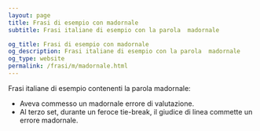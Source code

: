 ```yaml
---
layout: page
title: Frasi di esempio con madornale 
subtitle: Frasi italiane di esempio con la parola  madornale

og_title: Frasi di esempio con madornale 
og_description: Frasi italiane di esempio con la parola  madornale
og_type: website
permalink: /frasi/m/madornale.html
---
```


Frasi italiane di esempio contenenti la parola madornale:


- Aveva commesso un madornale errore di valutazione.
- Al terzo set, durante un feroce tie-break, il giudice di linea commette un errore madornale.
